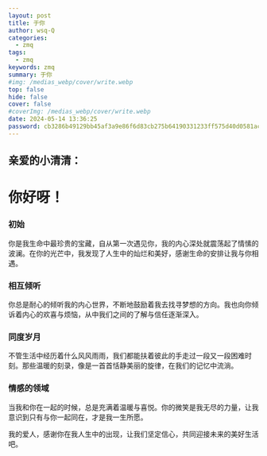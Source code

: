 ```yaml
---
layout: post
title: 于你
author: wsq-Q
categories:
  - zmq
tags:
  - zmq
keywords: zmq
summary: 于你
#img: /medias_webp/cover/write.webp
top: false
hide: false
cover: false
#coverImg: /medias_webp/cover/write.webp
date: 2024-05-14 13:36:25
password: cb3286b49129bb45af3a9e86f6d83cb275b64190331233ff575d40d0581ac17d
---
```

## 亲爱的小清清：

#       你好呀！

### 初始

​        你是我生命中最珍贵的宝藏，自从第一次遇见你，我的内心深处就震荡起了情愫的波澜。在你的光芒中，我发现了人生中的灿烂和美好，感谢生命的安排让我与你相遇。

### 相互倾听

​        你总是耐心的倾听我的内心世界，不断地鼓励着我去找寻梦想的方向。我也向你倾诉着内心的欢喜与烦恼，从中我们之间的了解与信任逐渐深入。

### 同度岁月

​        不管生活中经历着什么风风雨雨，我们都能扶着彼此的手走过一段又一段困难时刻。那些温暖的刻录，像是一首首恬静美丽的旋律，在我们的记忆中流淌。

### 情感的领域

​        当我和你在一起的时候，总是充满着温暖与喜悦。你的微笑是我无尽的力量，让我意识到只有与你一起同在，才是我一生所愿。

我的爱人，感谢你在我人生中的出现，让我们坚定信心，共同迎接未来的美好生活吧。
